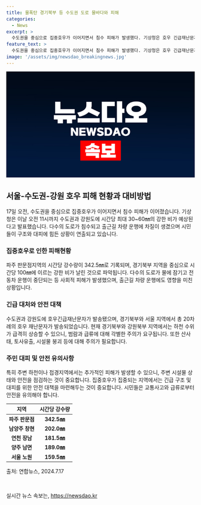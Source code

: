 ```yaml
---
title: 물폭탄 경기북부 등 수도권 도로 물바다와 피해
categories:
  - News
excerpt: >
  수도권을 중심으로 집중호우가 이어지면서 침수 피해가 발생했다. 기상청은 호우 긴급재난문자를 발송하고, 도로와 전동차 운행이 중단되는 등 시민들이 불편을 겪었다. 서울 노원구 중랑천 공원과 산책로가 물에 잠기고, 파주 등에서 시간당 100㎜ 이상의 강한 비가 내렸다. 경기북부 지역에서는 도로가 물에 잠겨 차량 운행이 어려웠고, 호우로 인한 피해와 구조사건이 발생했다. 기상청은 시간당 30~60㎜의 강한 비가 오후까지 이어질 것으로 예상했다. 강원북부와 경기북부 지역의 하천 수위가 급격히 상승할 우려가 있어 주의를 당부했다.
feature_text: >
  수도권을 중심으로 집중호우가 이어지면서 침수 피해가 발생했다. 기상청은 호우 긴급재난문자를 발송하고, 도로와 전동차 운행이 중단되는 등 시민들이 불편을 겪었다. 서울 노원구 중랑천 공원과 산책로가 물에 잠기고, 파주 등에서 시간당 100㎜ 이상의 강한 비가 내렸다. 경기북부 지역에서는 도로가 물에 잠겨 차량 운행이 어려웠고, 호우로 인한 피해와 구조사건이 발생했다. 기상청은 시간당 30~60㎜의 강한 비가 오후까지 이어질 것으로 예상했다. 강원북부와 경기북부 지역의 하천 수위가 급격히 상승할 우려가 있어 주의를 당부했다.
image: '/assets/img/newsdao_breakingnews.jpg'
---
```


<p><img src="/assets/img/newsdao_breakingnews.jpg" alt="firstkoreanews 속보" /></p>

<h2 data-ke-size="size26">서울-수도권-강원 호우 피해 현황과 대비방법</h2>

<p data-ke-size="size16">17일 오전, 수도권을 중심으로 집중호우가 이어지면서 침수 피해가 이어졌습니다. 기상청은 이날 오전 11시까지 수도권과 강원도에 시간당 최대 30~60㎜의 강한 비가 예상된다고 발표했습니다. 다수의 도로가 침수되고 출근길 차량 운행에 차질이 생겼으며 시민들이 구조와 대피에 힘든 상황이 연출되고 있습니다.</p>

<h3 data-ke-size="size24">집중호우로 인한 피해현황</h3>

<p data-ke-size="size16">파주 판문점지역의 시간당 강수량이 342.5㎜로 기록되며, 경기북부 지역을 중심으로 시간당 100㎜에 이르는 강한 비가 날린 것으로 파악됩니다. 다수의 도로가 물에 잠기고 전동차 운행이 중단되는 등 사회적 피해가 발생했으며, 출근길 차량 운행에도 영향을 미친 상황입니다.</p>

<h3 data-ke-size="size24">긴급 대처와 안전 대책</h3>

<p data-ke-size="size16">수도권과 강원도에 호우긴급재난문자가 발송됐으며, 경기북부와 서울 지역에서 총 20차례의 호우 재난문자가 발송되었습니다. 현재 경기북부와 강원북부 지역에서는 하천 수위가 급격히 상승할 수 있으니, 범람과 급류에 대해 각별한 주의가 요구됩니다. 또한 산사태, 토사유출, 시설물 붕괴 등에 대해 주의가 필요합니다.</p>

<h3 data-ke-size="size24">주민 대피 및 안전 유의사항</h3>

<p data-ke-size="size16">특히 주변 하천이나 접경지역에서는 추가적인 피해가 발생할 수 있으니, 주변 시설물 상태와 안전을 점검하는 것이 중요합니다. 집중호우가 집중되는 지역에서는 긴급 구조 및 대피를 위한 안전 대책을 마련해두는 것이 중요합니다. 시민들은 교통사고와 급류로부터 안전을 유의해야 합니다.</p>

<table>
    <thead>
        <tr>
            <th>지역</th>
            <th>시간당 강수량</th>
        </tr>
    </thead>
    <tbody>
        <tr>
            <td style="text-align: center; height: 17px;"><b>파주 판문점</b></td>
            <td style="text-align: center; height: 17px;"><b>342.5㎜</b></td>
        </tr>
        <tr>
            <td style="text-align: center; height: 17px;"><b>남양주 창현</b></td>
            <td style="text-align: center; height: 17px;"><b>202.0㎜</b></td>
        </tr>
        <tr>
            <td style="text-align: center; height: 17px;"><b>연천 장남</b></td>
            <td style="text-align: center; height: 17px;"><b>181.5㎜</b></td>
        </tr>
        <tr>
            <td style="text-align: center; height: 17px;"><b>양주 남면</b></td>
            <td style="text-align: center; height: 17px;"><b>189.0㎜</b></td>
        </tr>
        <tr>
            <td style="text-align: center; height: 17px;"><b>서울 노원</b></td>
            <td style="text-align: center; height: 17px;"><b>159.5㎜</b></td>
        </tr>
    </tbody>
</table>

<p data-ke-size="size16">출처: 연합뉴스, 2024.7.17</p>

<p data-ke-size="size16">&nbsp;</p>
실시간 뉴스 속보는, <a href="https://newsdao.kr" rel="dofollow">https://newsdao.kr</a>


